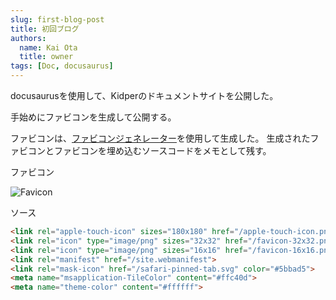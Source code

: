 ```yaml
---
slug: first-blog-post
title: 初回ブログ
authors:
  name: Kai Ota
  title: owner
tags: [Doc, docusaurus]
---
```


docusaurusを使用して、Kidperのドキュメントサイトを公開した。

手始めにファビコンを生成して公開する。

ファビコンは、[ファビコンジェネレーター](https://realfavicongenerator.net/)を使用して生成した。
生成されたファビコンとファビコンを埋め込むソースコードをメモとして残す。

ファビコン

![Favicon](./favicon.ico)

ソース

```html
<link rel="apple-touch-icon" sizes="180x180" href="/apple-touch-icon.png">
<link rel="icon" type="image/png" sizes="32x32" href="/favicon-32x32.png">
<link rel="icon" type="image/png" sizes="16x16" href="/favicon-16x16.png">
<link rel="manifest" href="/site.webmanifest">
<link rel="mask-icon" href="/safari-pinned-tab.svg" color="#5bbad5">
<meta name="msapplication-TileColor" content="#ffc40d">
<meta name="theme-color" content="#ffffff">
```